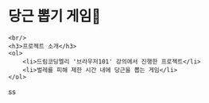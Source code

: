    # 당근 뽑기 게임🥕

    <br/>
    <h3>프로젝트 소개</h3>
    <ol>
        <li>드림코딩엘리 '브라우저101' 강의에서 진행한 프로젝트</li>
        <li>벌레를 피해 제한 시간 내에 당근을 뽑는 게임</li>
    </ol>
ss
